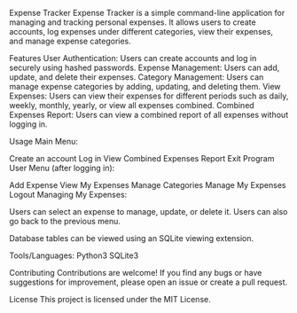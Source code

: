 Expense Tracker
Expense Tracker is a simple command-line application for managing and tracking personal expenses. It allows users to create accounts, log expenses under different categories, view their expenses, and manage expense categories.

Features
User Authentication: Users can create accounts and log in securely using hashed passwords.
Expense Management: Users can add, update, and delete their expenses.
Category Management: Users can manage expense categories by adding, updating, and deleting them.
View Expenses: Users can view their expenses for different periods such as daily, weekly, monthly, yearly, or view all expenses combined.
Combined Expenses Report: Users can view a combined report of all expenses without logging in.

Usage
Main Menu:

Create an account
Log in
View Combined Expenses Report
Exit Program
User Menu (after logging in):

Add Expense
View My Expenses
Manage Categories
Manage My Expenses
Logout
Managing My Expenses:

Users can select an expense to manage, update, or delete it.
Users can also go back to the previous menu.

Database tables can be viewed using an SQLite viewing extension.

Tools/Languages:
Python3
SQLite3

Contributing
Contributions are welcome! If you find any bugs or have suggestions for improvement, please open an issue or create a pull request.

License
This project is licensed under the MIT License.
